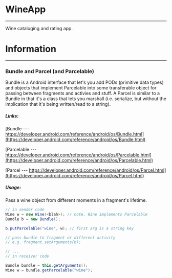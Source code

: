 WineApp
=======
***
Wine cataloging and rating app.

Information
===========
***

### Bundle and Parcel (and Parcelable)
Bundle is a Android interface that let's you add PODs (primitive data types) and objects that implement Parcelable into some transferable object for passing between fragments and activies and stuff. A Parcel is similar to a Bundle in that it's a class that lets you marshall (i.e. serialize, but without the implication that it's being written/read to a string).

##### Links:

[Bundle --- https://developer.android.com/reference/android/os/Bundle.html](https://developer.android.com/reference/android/os/Bundle.html)

[Parcelable --- https://developer.android.com/reference/android/os/Parcelable.html](https://developer.android.com/reference/android/os/Parcelable.html)

[Parcel --- https://developer.android.com/reference/android/os/Parcel.html](https://developer.android.com/reference/android/os/Parcel.html)

##### Usage:
Pass a wine object from different moments in a fragment's lifetime.
```java
// in sender code
Wine w = new Wine(<blah>); // note, Wine implements Parcelable
Bundle b = new Bundle();

b.putParcelable("wine", w); // first arg is a string key

// pass bundle to fragment or different activity
// e.g. fragment.setArguments(b);

// ...
// in receiver code

Bundle bundle = this.getArguments();
Wine w = bundle.getParcelable("wine");
```
